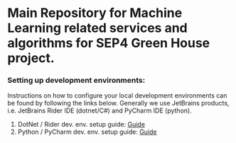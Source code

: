 # Main Repository for Machine Learning related services and algorithms for SEP4 Green House project.




### Setting up development environments:
Instructions on how to configure your local development environments can be found by following the links below.
Generally we use JetBrains products, i.e. JetBrains Rider IDE (dotnet/C#) and PyCharm IDE (python).
  1. DotNet / Rider dev. env. setup guide: [Guide](dotnet/README.md)
  2. Python / PyCharm dev. env. setup guide: [Guide](python/README.md)
